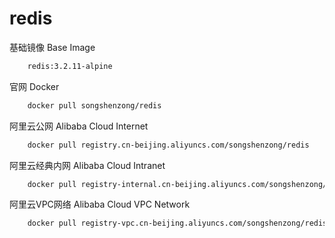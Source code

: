 # redis

基础镜像 Base Image
```bash
    redis:3.2.11-alpine
```



官网 Docker

```bash
    docker pull songshenzong/redis
```



阿里云公网 Alibaba Cloud Internet

```bash
    docker pull registry.cn-beijing.aliyuncs.com/songshenzong/redis
```



阿里云经典内网 Alibaba Cloud Intranet

```bash
    docker pull registry-internal.cn-beijing.aliyuncs.com/songshenzong/redis
```



阿里云VPC网络 Alibaba Cloud VPC Network

```bash
    docker pull registry-vpc.cn-beijing.aliyuncs.com/songshenzong/redis
```
